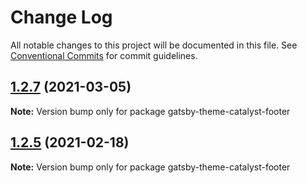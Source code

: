 # Change Log

All notable changes to this project will be documented in this file.
See [Conventional Commits](https://conventionalcommits.org) for commit guidelines.

## [1.2.7](https://github.com/ehowey/gatsby-theme-catalyst/compare/gatsby-theme-catalyst-footer@1.2.6...gatsby-theme-catalyst-footer@1.2.7) (2021-03-05)

**Note:** Version bump only for package gatsby-theme-catalyst-footer





## [1.2.5](https://github.com/ehowey/gatsby-theme-catalyst/compare/gatsby-theme-catalyst-footer@1.2.4...gatsby-theme-catalyst-footer@1.2.5) (2021-02-18)

**Note:** Version bump only for package gatsby-theme-catalyst-footer
